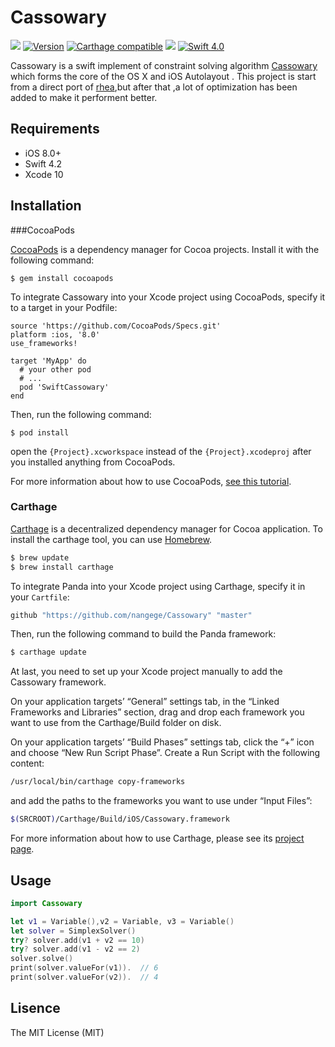 # Cassowary
<a href="https://travis-ci.org/https://travis-ci.org/nangege/Cassowary"><img src="https://travis-ci.org/nangege/Cassowary.svg?branch=master"></a>
[![Version](https://img.shields.io/cocoapods/v/SwiftCassowary.svg?style=flat)](http://cocoapods.org/pods/SwiftCassowary)
[![Carthage compatible](https://img.shields.io/badge/Carthage-compatible-4BC51D.svg?style=flat)](https://github.com/Carthage/Carthage)
[![](https://img.shields.io/badge/iOS-8.0%2B-lightgrey.svg)]()
[![Swift 4.0](https://img.shields.io/badge/Swift-4.2-orange.svg)]()

Cassowary is a swift implement of  constraint solving algorithm [Cassowary](https://constraints.cs.washington.edu/cassowary/) which  forms the core of the OS X and iOS Autolayout . This project is start from a direct port of [rhea](https://github.com/Nocte-/rhea),but after that ,a lot of optimization has been added to make it performent better.

## Requirements
- iOS 8.0+
- Swift 4.2
- Xcode 10

## Installation

###CocoaPods

[CocoaPods](http://cocoapods.org/) is a dependency manager for Cocoa projects. Install it with the following command:

`$ gem install cocoapods`

To integrate Cassowary into your Xcode project using CocoaPods, specify it to a target in your Podfile:

```
source 'https://github.com/CocoaPods/Specs.git'
platform :ios, '8.0'
use_frameworks!

target 'MyApp' do
  # your other pod
  # ...
  pod 'SwiftCassowary'
end
```
Then, run the following command:

`$ pod install`

open the `{Project}.xcworkspace` instead of the `{Project}.xcodeproj` after you installed anything from CocoaPods.

For more information about how to use CocoaPods, [see this tutorial](http://www.raywenderlich.com/64546/introduction-to-cocoapods-2).

### Carthage


[Carthage](https://github.com/Carthage/Carthage) is a decentralized dependency manager for Cocoa application. To install the carthage tool, you can use [Homebrew](http://brew.sh).

```bash
$ brew update
$ brew install carthage
```

To integrate Panda into your Xcode project using Carthage, specify it in your `Cartfile`:

```bash
github "https://github.com/nangege/Cassowary" "master"
```

Then, run the following command to build the Panda framework:

```bash
$ carthage update
```

At last, you need to set up your Xcode project manually to add the Cassowary framework.

On your application targets’ “General” settings tab, in the “Linked Frameworks and Libraries” section, drag and drop each framework you want to use from the Carthage/Build folder on disk.

On your application targets’ “Build Phases” settings tab, click the “+” icon and choose “New Run Script Phase”. Create a Run Script with the following content:

```bash
/usr/local/bin/carthage copy-frameworks
```

and add the paths to the frameworks you want to use under “Input Files”:

```bash
$(SRCROOT)/Carthage/Build/iOS/Cassowary.framework
```

For more information about how to use Carthage, please see its [project page](https://github.com/Carthage/Carthage).


## Usage
```swift
import Cassowary

let v1 = Variable(),v2 = Variable, v3 = Variable()
let solver = SimplexSolver()
try? solver.add(v1 + v2 == 10)
try? solver.add(v1 - v2 == 2)
solver.solve()
print(solver.valueFor(v1)).  // 6
print(solver.valueFor(v2)).  // 4
```


## Lisence

The MIT License (MIT)

